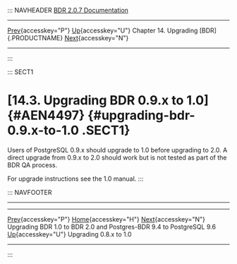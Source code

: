 ::: NAVHEADER
  [BDR 2.0.7 Documentation](index.md)
  --------------------------------------------------------------------------------------------------------- ----------------------------------- ------------------------------------------- ------------------------------------------------------------
  [Prev](x4384.md "Upgrading BDR 1.0 to BDR 2.0 and Postgres-BDR 9.4 to PostgreSQL 9.6"){accesskey="P"}   [Up](upgrade.md){accesskey="U"}    Chapter 14. Upgrading [BDR]{.PRODUCTNAME}    [Next](x4501.md "Upgrading 0.8.x to 1.0"){accesskey="N"}

------------------------------------------------------------------------
:::

::: SECT1
# [14.3. Upgrading BDR 0.9.x to 1.0]{#AEN4497} {#upgrading-bdr-0.9.x-to-1.0 .SECT1}

Users of PostgreSQL 0.9.x should upgrade to 1.0 before upgrading to 2.0.
A direct upgrade from 0.9.x to 2.0 should work but is not tested as part
of the BDR QA process.

For upgrade instructions see the 1.0 manual.
:::

::: NAVFOOTER

------------------------------------------------------------------------

  --------------------------------------------------------------------- ----------------------------------- -----------------------------------
  [Prev](x4384.md){accesskey="P"}                                      [Home](index.md){accesskey="H"}    [Next](x4501.md){accesskey="N"}
  Upgrading BDR 1.0 to BDR 2.0 and Postgres-BDR 9.4 to PostgreSQL 9.6    [Up](upgrade.md){accesskey="U"}               Upgrading 0.8.x to 1.0
  --------------------------------------------------------------------- ----------------------------------- -----------------------------------
:::
